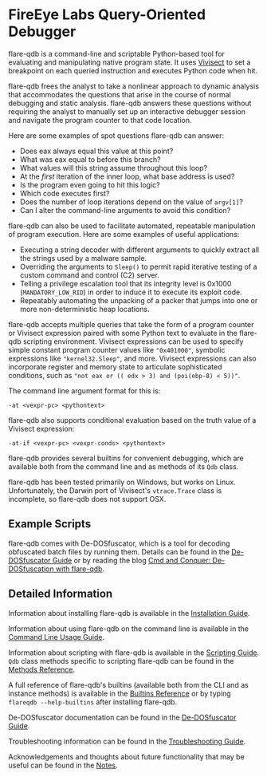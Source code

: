 # FireEye Labs Query-Oriented Debugger

flare-qdb is a command-line and scriptable Python-based tool for evaluating and
manipulating native program state. It uses
[Vivisect](https://github.com/vivisect/vivisect) to set a breakpoint on each
queried instruction and executes Python code when hit.

flare-qdb frees the analyst to take a nonlinear approach to dynamic analysis
that accommodates the questions that arise in the course of normal debugging
and static analysis. flare-qdb answers these questions without requiring the
analyst to manually set up an interactive debugger session and navigate the
program counter to that code location.

Here are some examples of spot questions flare-qdb can answer:

* Does eax always equal this value at this point?
* What was eax equal to before this branch?
* What values will this string assume throughout this loop?
* At the *first* iteration of the inner loop, what base address is used?
* Is the program even going to hit this logic?
* Which code executes first?
* Does the number of loop iterations depend on the value of `argv[1]`?
* Can I alter the command-line arguments to avoid this condition?

flare-qdb can also be used to facilitate automated, repeatable manipulation of
program execution. Here are some examples of useful applications:

* Executing a string decoder with different arguments to quickly extract all
  the strings used by a malware sample.
* Overriding the arguments to `Sleep()` to permit rapid iterative testing of
  a custom command and control (C2) server.
* Telling a privilege escalation tool that its integrity level is 0x1000
  (`MANDATORY_LOW_RID`) in order to induce it to execute its exploit code.
* Repeatably automating the unpacking of a packer that jumps into one or more
  non-deterministic heap locations.

flare-qdb accepts multiple queries that take the form of a program counter or
Vivisect expression paired with some Python text to evaluate in the flare-qdb
scripting environment. Vivisect expressions can be used to specify simple
constant program counter values like `"0x401000"`, symbolic expressions like
`"kernel32.Sleep"`, and more. Vivisect expressions can also incorporate
register and memory state to articulate sophisticated conditions, such as `"not
eax or (( edx > 3) and (poi(ebp-8) < 5))"`.

The command line argument format for this is:

	-at <vexpr-pc> <pythontext>

flare-qdb also supports conditional evaluation based on the truth value of a
Vivisect expression:

	-at-if <vexpr-pc> <vexpr-conds> <pythontext>

flare-qdb provides several builtins for convenient debugging, which are
available both from the command line and as methods of its `Qdb` class.

flare-qdb has been tested primarily on Windows, but works on Linux.
Unfortunately, the Darwin port of Vivisect's `vtrace.Trace` class is
incomplete, so flare-qdb does not support OSX.

## Example Scripts

flare-qdb comes with De-DOSfuscator, which is a tool for decoding obfuscated
batch files by running them. Details can be found in the [De-DOSfuscator
Guide](doc/dedosfuscator.md) or by reading the blog [Cmd and Conquer: De-DOSfuscation with flare-qdb](https://www.fireeye.com/blog/threat-research/2018/11/cmd-and-conquer-de-dosfuscation-with-flare-qdb.html).

## Detailed Information

Information about installing flare-qdb is available in the [Installation
Guide](doc/installation.md).

Information about using flare-qdb on the command line is available in the
[Command Line Usage Guide](doc/usage.md).

Information about scripting with flare-qdb is available in the [Scripting
Guide](doc/scripting.md). `Qdb` class methods specific to scripting flare-qdb
can be found in the [Methods Reference](doc/qdb_methods.txt).

A full reference of flare-qdb's builtins (available both from the CLI and as
instance methods) is available in the [Builtins
Reference](doc/qdb_builtins.txt) or by typing `flareqdb --help-builtins` after
installing flare-qdb.

De-DOSfuscator documentation can be found in the [De-DOSfuscator
Guide](doc/dedosfuscator.md).

Troubleshooting information can be found in the [Troubleshooting
Guide](doc/troubleshooting.md).

Acknowledgements and thoughts about future functionality that may be useful can
be found in the [Notes](doc/notes.md).
